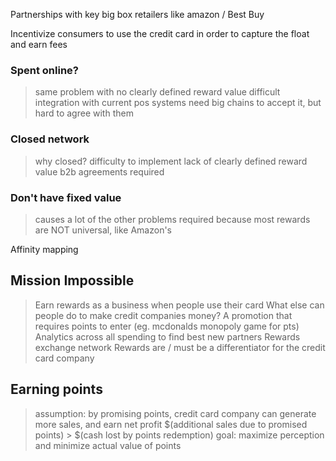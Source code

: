 
Partnerships with key big box retailers like amazon / Best Buy

Incentivize consumers to use the credit card in order to capture the float and earn fees



### Spent online?
> same problem with no clearly defined reward value
> difficult integration with current pos systems
> need big chains to accept it, but hard to agree with them
### Closed network
> why closed? difficulty to implement
> lack of clearly defined reward value
> b2b agreements required

### Don't have fixed value
> causes a lot of the other problems
> required because most rewards are NOT universal, like Amazon's



Affinity mapping

## Mission Impossible
> Earn rewards as a business when people use their card
> What else can people do to make credit companies money?
> A promotion that requires points to enter (eg. mcdonalds monopoly game for pts)
> Analytics across all spending to find best new partners
> Rewards exchange network
> Rewards are / must be a differentiator for the credit card company 

## Earning points
> assumption: by promising points, credit card company can generate more sales, and earn net profit
> $(additional sales due to promised points) > $(cash lost by points redemption)
> goal: maximize perception and minimize actual value of points